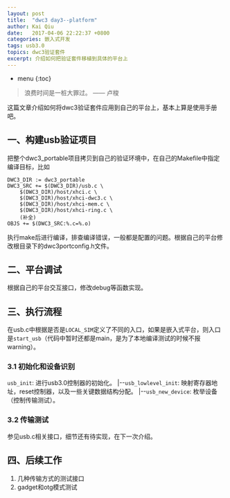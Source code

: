 ```yaml
---
layout: post
title:  "dwc3 day3--platform"
author: Kai Qiu
date:   2017-04-06 22:22:37 +0800
categories: 嵌入式开发
tags: usb3.0
topics: dwc3验证套件
excerpt: 介绍如何把验证套件移植到具体的平台上
---
```


* menu
{:toc}

> 浪费时间是一桩大罪过。 —— 卢梭

这篇文章介绍如何将dwc3验证套件应用到自己的平台上，基本上算是使用手册吧。

## 一、构建usb验证项目

把整个dwc3_portable项目拷贝到自己的验证环境中，在自己的Makefile中指定编译目标，比如

```shell
DWC3_DIR := dwc3_portable
DWC3_SRC += $(DWC3_DIR)/usb.c \
	$(DWC3_DIR)/host/xhci.c \
	$(DWC3_DIR)/host/xhci-dwc3.c \
	$(DWC3_DIR)/host/xhci-mem.c \
	$(DWC3_DIR)/host/xhci-ring.c \
	(补全)
OBJS += $(DWC3_SRC:%.c=%.o)
```

执行make后进行编译，排查编译错误，一般都是配置的问题。根据自己的平台修改根目录下的dwc3portconfig.h文件。

## 二、平台调试

根据自己的平台交互接口，修改debug等函数实现。

## 三、执行流程

在usb.c中根据是否是`LOCAL_SIM`定义了不同的入口，如果是嵌入式平台，则入口是`start_usb`（代码中暂时还都是main，是为了本地编译测试的时候不报warning）。

### 3.1 初始化和设备识别

`usb_init`: 进行usb3.0控制器的初始化。
   |--`usb_lowlevel_init`: 映射寄存器地址，reset控制器，以及一些关键数据结构分配。
   |--`usb_new_device`: 枚举设备（控制传输测试）。

### 3.2 传输测试

参见usb.c相关接口，细节还有待实现，在下一次介绍。

## 四、后续工作

1. 几种传输方式的测试接口
2. gadget和otg模式测试

